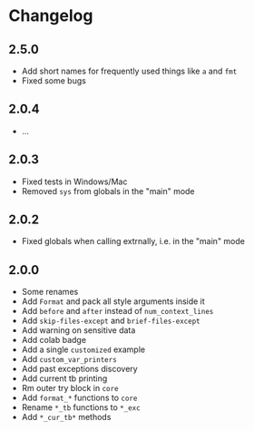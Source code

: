 # Changelog

## 2.5.0
- Add short names for frequently used things like `a` and `fmt`
- Fixed some bugs

## 2.0.4
- ...

## 2.0.3
- Fixed tests in Windows/Mac
- Removed `sys` from globals in the "main" mode

## 2.0.2
- Fixed globals when calling extrnally, i.e. in the "main" mode

## 2.0.0
- Some renames
- Add `Format` and pack all style arguments inside it
- Add `before` and `after` instead of `num_context_lines`
- Add `skip-files-except` and `brief-files-except`
- Add warning on sensitive data
- Add colab badge
- Add a single `customized` example
- Add `custom_var_printers`
- Add past exceptions discovery
- Add current tb printing
- Rm outer try block in `core`
- Add `format_*` functions to `core`
- Rename `*_tb` functions to `*_exc`
- Add `*_cur_tb*` methods


